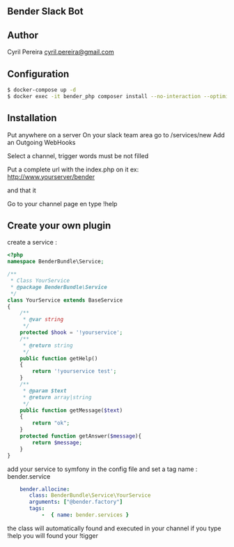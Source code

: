 Bender Slack Bot
--
Author
--
Cyril Pereira <cyril.pereira@gmail.com>

Configuration
--
```bash
$ docker-compose up -d 
$ docker exec -it bender_php composer install --no-interaction --optimize-autoloader --quiet
```

Installation
--
Put anywhere on a server
On your slack team area go to /services/new
Add an Outgoing WebHooks

Select a channel, trigger words must be not filled

Put a complete url with the index.php on it
ex: http://www.yourserver/bender

and that it

Go to your channel page en type !help

Create your own plugin
--
create a service  :

```php
<?php
namespace BenderBundle\Service;

/**
 * Class YourService
 * @package BenderBundle\Service
 */
class YourService extends BaseService
{
    /**
     * @var string
     */
    protected $hook = '!yourservice';
    /**
     * @return string
     */
    public function getHelp()
    {
        return '!yourservice test';
    }
    /**
     * @param $text
     * @return array|string
     */
    public function getMessage($text)
    {
        return "ok";
    }
    protected function getAnswer($message){
        return $message;
    }
}
```

add your service to symfony in the config file and set a tag name : bender.service

```yml
    bender.allocine:
       class: BenderBundle\Service\YourService
       arguments: ["@bender.factory"]
       tags:
           -  { name: bender.services }
```

the class will automatically found and executed
in your channel if you type !help you will found your !tigger

